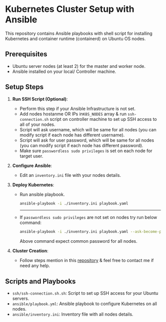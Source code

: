 # Kubernetes Cluster Setup with Ansible

This repository contains Ansible playbooks with shell script for installing Kubernetes and container runtime (containerd) on Ubuntu OS nodes.

## Prerequisites
- Ubuntu server nodes (at least 2) for the master and worker node.
- Ansible installed on your local/ Controller machine.

## Setup Steps

1. **Run SSH Script (Optional)**:
   - Perform this step if your Ansible Infrastructure is not set.
   - Add nodes hostanme OR IPs in`K8S_NODES` array & run `ssh-connection.sh` script on controller machine to set up SSH access to all of your nodes.
   - Script will ask username, which will be same for all nodes (you can modify script if each node has different username).
   - Script will ask for user password, which will be same for all nodes (you can modify script if each node has different password).
   - Make sure `passwordless sudo privileges` is set on each node for target user.
     
2. **Configure Ansible**: 
   - Edit an `inventory.ini` file with your nodes details.

3. **Deploy Kubernetes**:
   - Run ansible playbook.
     
     ```bash
     ansible-playbook -i ./inventory.ini playbook.yaml
     ```
     ***
   - If `passwordless sudo privileges` are not set on nodes try run below command:
     
     ```bash
     ansible-playbook -i ./inventory.ini playbook.yaml --ask-become-pass
     ```
     Above command expect common password for all nodes.


4. **Cluster Creation**:
   - Follow steps mention in this [repository](https://github.com/Tariq-Mehmood-Malik/Kubernetes-Cluster-Creation?tab=readme-ov-file#cluster-creation) & feel free to contact me if need any help.  

## Scripts and Playbooks
- `ssh/ssh-connection.sh.sh`: Script to set up SSH access for your Ubuntu servers.
- `ansible/playbook.yml`: Ansible playbook to configure Kubernetes on all nodes.
- `ansible/inventory.ini`: Inventory file with all nodes details.

